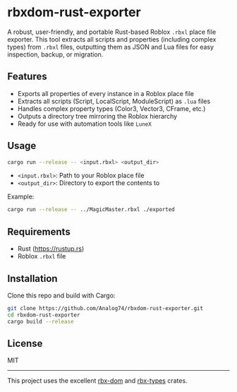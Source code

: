 # rbxdom-rust-exporter

A robust, user-friendly, and portable Rust-based Roblox `.rbxl` place file exporter. This tool extracts all scripts and properties (including complex types) from `.rbxl` files, outputting them as JSON and Lua files for easy inspection, backup, or migration.

## Features
- Exports all properties of every instance in a Roblox place file
- Extracts all scripts (Script, LocalScript, ModuleScript) as `.lua` files
- Handles complex property types (Color3, Vector3, CFrame, etc.)
- Outputs a directory tree mirroring the Roblox hierarchy
- Ready for use with automation tools like `LuneX`

## Usage

```sh
cargo run --release -- <input.rbxl> <output_dir>
```

- `<input.rbxl>`: Path to your Roblox place file
- `<output_dir>`: Directory to export the contents to

Example:
```sh
cargo run --release -- ../MagicMaster.rbxl ./exported
```

## Requirements
- Rust (https://rustup.rs)
- Roblox `.rbxl` file

## Installation
Clone this repo and build with Cargo:
```sh
git clone https://github.com/Analog74/rbxdom-rust-exporter.git
cd rbxdom-rust-exporter
cargo build --release
```

## License
MIT

---

This project uses the excellent [rbx-dom](https://github.com/rojo-rbx/rbx-dom) and [rbx-types](https://github.com/rojo-rbx/rbx-dom) crates.
